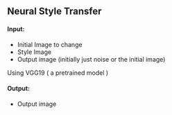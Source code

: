 ## Neural Style Transfer

#### Input:
- Initial Image to change 
- Style Image
- Output image (initially just noise or the initial image)

Using VGG19 ( a pretrained model )

#### Output:

- Output image


